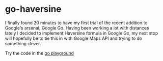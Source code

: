 # go-haversine

I finally found 20 minutes to have my first trial of the recent addition to Google's arsenal; Google Go. Having been working a lot with distances lately I decided to implement Haversine formula in Google Go, my next stop will hopefully be to tie this in with Google Maps API and trying to do something clever.

Try the code in the [go playground](https://play.golang.org/p/MZVh5bRWqN)
